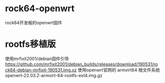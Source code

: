 # rock64-openwrt
rock64开发板的openwrt固件

# rootfs移植版
使用mrfixit2001/debian固件引导
https://github.com/mrfixit2001/debian_builds/releases/download/190531/rock64-debian-mrfixit-190531.img.xz
使用openwrt官网的 armvirt64 根文件系统 openwrt-22.03.2-armvirt-64-rootfs-ext4.img.gz
